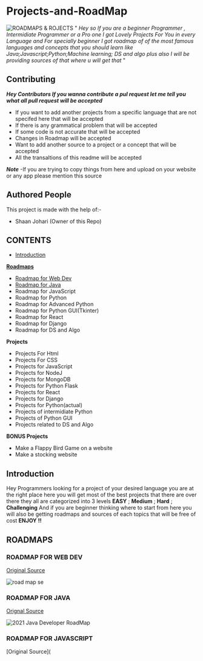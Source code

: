 # Projects-and-RoadMap
![ROADMAPS & ROJECTS](https://user-images.githubusercontent.com/75380879/111023721-a818dc00-8400-11eb-89a8-94ca74ba53a5.png)
" *Hey so If you are a beginner Programmer , Intermidiate Programmer or a Pro one I got Lovely Projects For You in every Language and For specially beginner I got roadmap of of the most famous languages and concepts that you should learn like Java;Javascript;Python;Machine learning; DS and algo plus also I will be providing sources of that where u will get that* "

## Contributing ##
***Hey Contributors If you wanna contribute a pul request let me tell you what all pull request will be accepted***
- If you want to add another projects from a specific language that are not specifed here that will be accepted
- If there is any grammatical problem that will be accepted
- If some code is not accurate that will be accepted
- Changes in Roadmap will be accepted
- Want to add another source to a project or a concept that will be accepted
- All the transaltions of this readme will be accepted

***Note*** -If you are trying to copy things from here and upload on your website or any app please mention this source

## Authored People ##
This project is made with the help of:-
- Shaan Johari (Owner of this Repo)

## CONTENTS ##
- [Introduction](#Introduction)

 [**Roadmaps**](#ROADMAPS)

- [Roadmap for Web Dev](https://github.com/ShaanJ20/Projects-and-RoadMap/blob/main/README.md#roadmap-for-web-dev)
- [Roadmap for Java](https://github.com/ShaanJ20/Projects-and-RoadMap/blob/main/README.md#roadmap-for-java)
- Roadmap for JavaScript
- Roadmap for Python
- Roadmap for Advanced Python
- Roadmap for Python GUI(Tkinter)
- Roadmap for React
- Roadmap for Django
- Roadmap for DS and Algo



**Projects**

- Projects For Html
- Projects For CSS
- Projects for JavaScript
- Projects for NodeJ
- Projects for MongoDB
- Projects for Python Flask
- Projects for React
- Projects for Django
- Projects for Python(actual)
- Projects of intermidiate Python
- Projects of Python GUI
- Projects related to DS and Algo


**BONUS Projects**

- Make a Flappy Bird Game on a website
- Make a stocking website

## Introduction ##

Hey Programmers looking for a project of your desired language you are at the right place here you will get most of the best projects that there are over there they all are categorized into 3 levels **EASY** ; **Medium** ; **Hard** ; **Challenging**
And if you are beginner thinking where to start from here you will also be getting roadmaps and sources of each topics that will be free of cost
**ENJOY !!**

## ROADMAPS ##

### ROADMAP FOR WEB DEV  ###
[Original Source](https://github.com/kamranahmedse/developer-roadmap)

![road map se](https://user-images.githubusercontent.com/75380879/112335250-15bae700-8ce2-11eb-8d0e-121828a3d57a.png)

### ROADMAP FOR JAVA ###
[Orignal Source](https://javarevisited.blogspot.com/2019/10/the-java-developer-roadmap.html#axzz6q2lLnlpP)

![2021 Java Developer RoadMap](https://user-images.githubusercontent.com/75380879/112336938-81518400-8ce3-11eb-937b-bf1a4db95ceb.png)

### ROADMAP FOR JAVASCRIPT ###
[Original Source](







